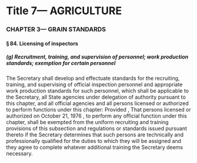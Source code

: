 
# Title 7— AGRICULTURE
### CHAPTER 3— GRAIN STANDARDS
#### § 84. Licensing of inspectors
##### (g) Recruitment, training, and supervision of personnel; work production standards; exemption for certain personnel

The Secretary shall develop and effectuate standards for the recruiting, training, and supervising of official inspection personnel and appropriate work production standards for such personnel, which shall be applicable to the Secretary, all State agencies under delegation of authority pursuant to this chapter, and all official agencies and all persons licensed or authorized to perform functions under this chapter: Provided , That persons licensed or authorized on October 21, 1976 , to perform any official function under this chapter, shall be exempted from the uniform recruiting and training provisions of this subsection and regulations or standards issued pursuant thereto if the Secretary determines that such persons are technically and professionally qualified for the duties to which they will be assigned and they agree to complete whatever additional training the Secretary deems necessary.
